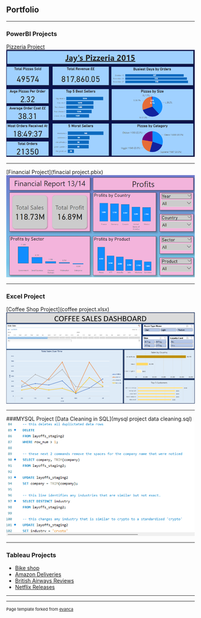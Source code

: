 ## Portfolio

---

### PowerBI Projects

[Pizzeria Project](pizzeria.pbix)
<img src="Screenshot 2024-07-21 174841.png"/>

---
[Financial Project](finacial project.pbix)
<img src="Screenshot 2024-07-21 170214.png"/>

---
### Excel Project

[Coffee Shop Project](coffee project.xlsx)
<img src="Screenshot 2024-07-21 171117.png"/>

---
###MYSQL Project
[Data Cleaning in SQL](mysql project data cleaning.sql)
<img src="Screenshot 2024-07-22 161259.png"/>

---
### Tableau Projects

- [Bike shop](https://public.tableau.com/app/profile/jayson.piper6574/viz/Bikeshop_17198696333160/BikeShopSalesBreakdown)
- [Amazon Deliveries](https://public.tableau.com/app/profile/jayson.piper6574/viz/AmazonDeliveries/Dashboard1)
- [British Airways Reviews](https://public.tableau.com/app/profile/jayson.piper6574/viz/BritishAirwaysReview_17190600113250/Dashboard1)
- [Netflix Releases](https://public.tableau.com/app/profile/jayson.piper6574/viz/NetflixReleases_17190920823090/NetflixReleases)

---




---
<p style="font-size:11px">Page template forked from <a href="https://github.com/evanca/quick-portfolio">evanca</a></p>
<!-- Remove above link if you don't want to attibute -->
